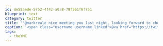 ```yaml
---
id: de52aede-5752-4f42-a0a8-78f561f6f751
blueprint: text
category: twitter
title: "'@markreale nice meeting you last night, looking forward to checking out the #theYMC next time I'm out that way."
caption: '<span class="username username_linked">@<a href="https://twitter.com/markreale" title="Mark Reale">markreale</a></span> nice meeting you last night, looking forward to checking out the <span class="hashtag hashtag_local">#<a href="http://tweettemp.darylchymko.ca/?tag=theymc">theYMC</a> next time I''m out that way.'
tags:
  - theYMC
---
```


